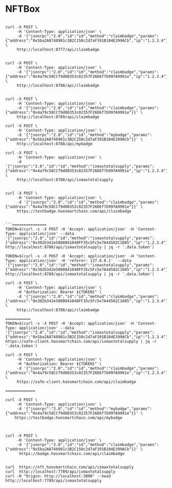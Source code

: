 # NFTBox

```

curl -X POST \
     -H 'Content-Type: application/json' \
     -d '{"jsonrpc":"2.0","id":"id","method":"claimbadge","params":{"address":"0x5ba2A8748981c3B2C150c2d7aF391B104E399ACb","ip":"1.2.3.4"}}' \
     http://localhost:8777/api/claimbadge


curl -X POST \
     -H 'Content-Type: application/json' \
     -d '{"jsonrpc":"2.0","id":"id","method":"claimbadge","params":{"address":"0x4a79c58CCf9d80353c02357F26D6f7b99fA9991e","ip":"1.2.3.4"}}' \
     http://localhost:8788/api/claimbadge


curl -X POST \
     -H 'Content-Type: application/json' \
     -d '{"jsonrpc":"2.0","id":"id","method":"claimbadge","params":{"address":"0x4a79c58CCf9d80353c02357F26D6f7b99fA9991e"}}' \
     http://localhost:8789/api/claimbadge

curl -X POST \
     -H 'Content-Type: application/json' \
     -d '{"jsonrpc":"2.0","id":"id","method":"mybadge","params":{"address":"0x5ba2A8748981c3B2C150c2d7aF391B104E399ACb"}}' \
     http://localhost:8788/api/mybadge

curl -X POST \
     -H 'Content-Type: application/json' \
     -d '{"jsonrpc":"2.0","id":"id","method":"ismaxtotalsupply","params":{"address":"0x4a79c58CCf9d80353c02357F26D6f7b99fA9991e","ip":"1.2.3.4"}}' \
     http://localhost:8788/api/ismaxtotalsupply


curl -X POST \
     -H 'Content-Type: application/json' \
     -d '{"jsonrpc":"2.0","id":"id","method":"claimbadge","params":{"address":"0x4a79c58CCf9d80353c02357F26D6f7b99fA9991e"}}' \
     https://testbadge.hoosmartchain.com/api/claimbadge


```===============
TOKEN=$(curl -s -X POST -H 'Accept: application/json' -H 'Content-Type: application/json' --data '{"jsonrpc":"2.0","id":"id","method":"ismaxtotalsupply","params":{"address":"0x302b342e5080841040FF35c5Fc5e7A44502C1085","ip":"1.2.3.4"}}' http://localhost:8788/api/ismaxtotalsupply | jq -r '.data.token')

TOKEN=$(curl -s -X POST -H 'Accept: application/json' -H 'Content-Type: application/json' -H 'referer: 127.0.0.1'  --data '{"jsonrpc":"2.0","id":"id","method":"ismaxtotalsupply","params":{"address":"0x302b342e5080841040FF35c5Fc5e7A44502C1085","ip":"1.2.3.4"}}' http://localhost:8788/api/ismaxtotalsupply | jq -r '.data.token')

curl -X POST \
     -H 'Content-Type: application/json' \
     -H "Authorization: Bearer ${TOKEN}" \
     -d '{"jsonrpc":"2.0","id":"id","method":"claimbadge","params":{"address":"0x302b342e5080841040FF35c5Fc5e7A44502C1085","ip":"1.2.3.4"}}' \
     http://localhost:8788/api/claimbadge

===========
TOKEN=$(curl -s -X POST -H 'Accept: application/json' -H 'Content-Type: application/json' --data '{"jsonrpc":"2.0","id":"id","method":"ismaxtotalsupply","params":{"address":"0x5ba2A8748981c3B2C150c2d7aF391B104E399ACb","ip":"1.2.3.4"}}' https://safe-client.hoosmartchain.com/api/ismaxtotalsupply | jq -r '.data.token')

curl -X POST \
     -H 'Content-Type: application/json' \
     -H "Authorization: Bearer ${TOKEN}" \
     -d '{"jsonrpc":"2.0","id":"id","method":"claimbadge","params":{"address":"0x4a79c58CCf9d80353c02357F26D6f7b99fA9991e","ip":"1.2.3.4"}}' \
     https://safe-client.hoosmartchain.com/api/claimbadge

=============

curl -X POST \
     -H 'Content-Type: application/json' \
     -d '{"jsonrpc":"2.0","id":"id","method":"mybadge","params":{"address":"0x4a79c58CCf9d80353c02357F26D6f7b99fA9991e"}}' \
    https://testbadge.hoosmartchain.com/api/mybadge



curl -X POST \
     -H 'Content-Type: application/json' \
     -d '{"jsonrpc":"2.0","id":"id","method":"claimbadge","params":{"address":"0x5ba2A8748981c3B2C150c2d7aF391B104E399ACb"}}' \
      https://badge.hoosmartchain.com/api/claimbadge


curl  https://nft.hoosmartchain.com/api/ismaxtotalsupply
curl  http://localhost:7789/api/ismaxtotalsupply
curl -H "Origin: http://localhost:3000" --head http://localhost:7789/api/ismaxtotalsupply
```


